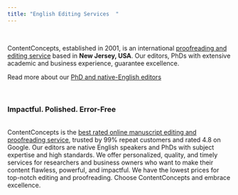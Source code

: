 ```yaml
---
title: "English Editing Services  "
---
```

</br>

ContentConcepts, established in 2001, is an international [proofreading and editing service](https://contentconcepts.com/services/academic_editing/english_editing/) based in **New Jersey, USA**. Our editors, PhDs with extensive academic and business experience, guarantee excellence. 

R﻿ead more about our [PhD and native-English editors](https://contentconcepts.com/services/academic_editing/manuscript-editors/)

</br>

### **Impactful. Polished. Error-Free**

\
ContentConcepts is the [best rated online manuscript editing and proofreading service](https://contentconcepts.com/blog/contentconcepts-top-rated-academic-editing-and-proofreading-services/), trusted by 99% repeat customers and rated 4.8 on Google. Our editors are native English speakers and PhDs with subject expertise and high standards. We offer personalized, quality, and timely services for researchers and business owners who want to make their content flawless, powerful, and impactful. We have the lowest prices for top-notch editing and proofreading. Choose ContentConcepts and embrace excellence.